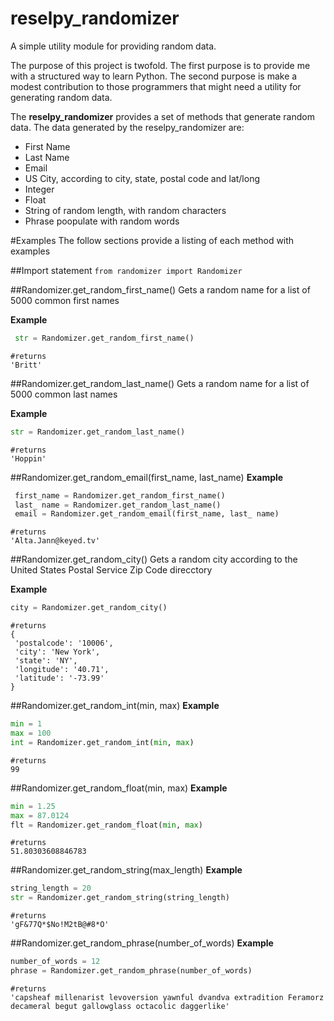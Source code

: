 # reselpy_randomizer
A simple utility module for providing random data.

The purpose of this project is twofold. The first purpose is to provide me with a structured way to learn Python. The second purpose is make a modest contribution to those programmers that might need a utility for generating random data.

The **reselpy_randomizer** provides a set of methods that generate random data. The data generated by the reselpy_randomizer are:

* First Name
* Last Name
* Email
* US City, according to city, state, postal code and lat/long
* Integer
* Float
* String of random length, with random characters
* Phrase poopulate with random words

#Examples
The follow sections provide a listing of each method with examples

##Import statement
`from randomizer import Randomizer`

##Randomizer.get_random_first_name()
Gets a random name for a list of 5000 common first names

**Example**
```python
 str = Randomizer.get_random_first_name()
 ```
 ```
 #returns
'Britt'
```

##Randomizer.get_random_last_name()
Gets a random name for a list of 5000 common last names

**Example**
```python
str = Randomizer.get_random_last_name()
 ```
 ```
#returns
'Hoppin'
```


##Randomizer.get_random_email(first_name, last_name)
**Example**
```python
 first_name = Randomizer.get_random_first_name()
 last_ name = Randomizer.get_random_last_name()
 email = Randomizer.get_random_email(first_name, last_ name)
  ```
 ```
 #returns
'Alta.Jann@keyed.tv'
```

##Randomizer.get_random_city()
Gets a random city according to the United States Postal Service Zip Code direcctory

**Example**
```python
city = Randomizer.get_random_city()
 ```
 ```
#returns
{
  'postalcode': '10006',
  'city': 'New York', 
  'state': 'NY', 
  'longitude': '40.71',
  'latitude': '-73.99'
}
```
##Randomizer.get_random_int(min, max)
**Example**
```python
min = 1
max = 100
int = Randomizer.get_random_int(min, max)
 ```
 ```
#returns
99
```

##Randomizer.get_random_float(min, max)
**Example**
```python
min = 1.25
max = 87.0124
flt = Randomizer.get_random_float(min, max)
 ```
 ```
#returns
51.80303608846783
```

##Randomizer.get_random_string(max_length)
**Example**
```python
string_length = 20
str = Randomizer.get_random_string(string_length)
 ```
 ```
#returns
'gF&77Q*$No!M2tB@#8*O'
```

##Randomizer.get_random_phrase(number_of_words)
**Example**
```python
number_of_words = 12
phrase = Randomizer.get_random_phrase(number_of_words)
 ```
 ```
#returns
'capsheaf millenarist levoversion yawnful dvandva extradition Feramorz decameral begut gallowglass octacolic daggerlike'
```

